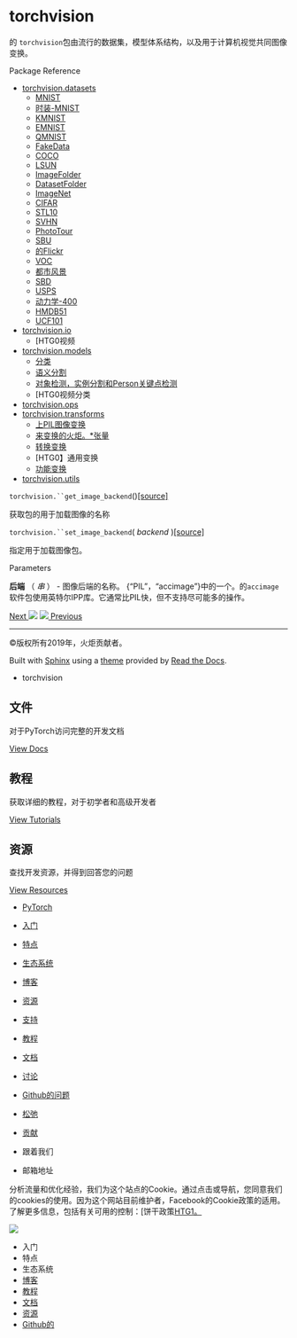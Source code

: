 # torchvision

的 `torchvision`包由流行的数据集，模型体系结构，以及用于计算机视觉共同图像变换。

Package Reference

  * [ torchvision.datasets ](datasets.html)
    * [ MNIST ](datasets.html#mnist)
    * [时装-MNIST ](datasets.html#fashion-mnist)
    * [ KMNIST ](datasets.html#kmnist)
    * [ EMNIST ](datasets.html#emnist)
    * [ QMNIST ](datasets.html#qmnist)
    * [ FakeData ](datasets.html#fakedata)
    * [ COCO ](datasets.html#coco)
    * [ LSUN ](datasets.html#lsun)
    * [ ImageFolder ](datasets.html#imagefolder)
    * [ DatasetFolder ](datasets.html#datasetfolder)
    * [ ImageNet ](datasets.html#imagenet)
    * [ CIFAR ](datasets.html#cifar)
    * [ STL10 ](datasets.html#stl10)
    * [ SVHN ](datasets.html#svhn)
    * [ PhotoTour ](datasets.html#phototour)
    * [ SBU ](datasets.html#sbu)
    * [的Flickr ](datasets.html#flickr)
    * [ VOC ](datasets.html#voc)
    * [都市风景](datasets.html#cityscapes)
    * [ SBD ](datasets.html#sbd)
    * [ USPS ](datasets.html#usps)
    * [动力学-400 ](datasets.html#kinetics-400)
    * [ HMDB51 ](datasets.html#hmdb51)
    * [ UCF101 ](datasets.html#ucf101)
  * [ torchvision.io ](io.html)
    * [HTG0视频
  * [ torchvision.models ](models.html)
    * [分类](models.html#classification)
    * [语义分割](models.html#semantic-segmentation)
    * [对象检测，实例分割和Person关键点检测](models.html#object-detection-instance-segmentation-and-person-keypoint-detection)
    * [HTG0视频分类
  * [ torchvision.ops ](ops.html)
  * [ torchvision.transforms ](transforms.html)
    * [上PIL图像变换](transforms.html#transforms-on-pil-image)
    * [来变换的火炬。*张量](transforms.html#transforms-on-torch-tensor)
    * [转换变换](transforms.html#conversion-transforms)
    * [HTG0】通用变换
    * [功能变换](transforms.html#functional-transforms)
  * [ torchvision.utils ](utils.html)

`torchvision.``get_image_backend`()[[source]](../_modules/torchvision.html#get_image_backend)

    

获取包的用于加载图像的名称

`torchvision.``set_image_backend`( _backend_
)[[source]](../_modules/torchvision.html#set_image_backend)

    

指定用于加载图像包。

Parameters

    

**后端** （ _串_ ） - 图像后端的名称。 {“PIL”，“accimage”}中的一个。的`accimage
`软件包使用英特尔IPP库。它通常比PIL快，但不支持尽可能多的操作。

[Next ![](../_static/images/chevron-right-orange.svg)](datasets.html
"torchvision.datasets") [![](../_static/images/chevron-right-orange.svg)
Previous](../__config__.html "torch.__config__")

* * *

©版权所有2019年，火炬贡献者。

Built with [Sphinx](http://sphinx-doc.org/) using a
[theme](https://github.com/rtfd/sphinx_rtd_theme) provided by [Read the
Docs](https://readthedocs.org).

  * torchvision 

## 文件

对于PyTorch访问完整的开发文档

[View Docs](https://pytorch.org/docs/stable/index.html)

## 教程

获取详细的教程，对于初学者和高级开发者

[View Tutorials](https://pytorch.org/tutorials)

## 资源

查找开发资源，并得到回答您的问题

[View Resources](https://pytorch.org/resources)

[](https://pytorch.org/)

  * [ PyTorch ](https://pytorch.org/)
  * [入门](https://pytorch.org/get-started)
  * [特点](https://pytorch.org/features)
  * [生态系统](https://pytorch.org/ecosystem)
  * [博客](https://pytorch.org/blog/)
  * [资源](https://pytorch.org/resources)

  * [支持](https://pytorch.org/support)
  * [教程](https://pytorch.org/tutorials)
  * [文档](https://pytorch.org/docs/stable/index.html)
  * [讨论](https://discuss.pytorch.org)
  * [ Github的问题](https://github.com/pytorch/pytorch/issues)
  * [松弛](https://pytorch.slack.com)
  * [贡献](https://github.com/pytorch/pytorch/blob/master/CONTRIBUTING.md)

  * 跟着我们
  * 邮箱地址

[](https://www.facebook.com/pytorch) [](https://twitter.com/pytorch)

分析流量和优化经验，我们为这个站点的Cookie。通过点击或导航，您同意我们的cookies的使用。因为这个网站目前维护者，Facebook的Cookie政策的适用。了解更多信息，包括有关可用的控制：[饼干政策[HTG1。](https://www.facebook.com/policies/cookies/)

![](../_static/images/pytorch-x.svg)

[](https://pytorch.org/)

  * 入门
  * 特点
  * 生态系统
  * [博客](https://pytorch.org/blog/)
  * [教程](https://pytorch.org/tutorials)
  * [文档](https://pytorch.org/docs/stable/index.html)
  * [资源](https://pytorch.org/resources)
  * [ Github的](https://github.com/pytorch/pytorch)

